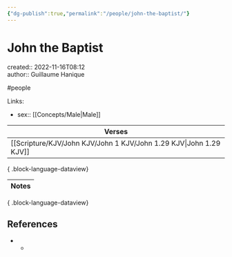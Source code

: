 ```yaml
---
{"dg-publish":true,"permalink":"/people/john-the-baptist/"}
---
```



# John the Baptist

created:: 2022-11-16T08:12  
author:: Guillaume Hanique

#people

Links:

- sex:: [[Concepts/Male\|Male]]

| Verses                                                                |
| --------------------------------------------------------------------- |
| [[Scripture/KJV/John KJV/John 1 KJV/John 1.29 KJV\|John 1.29 KJV]] |

{ .block-language-dataview}

| Notes |
| ----- |

{ .block-language-dataview}

## References

- -
